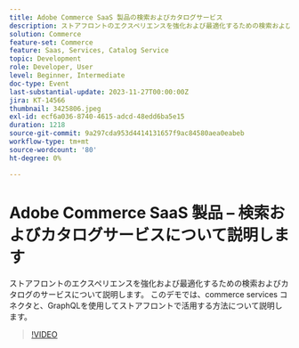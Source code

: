 ```yaml
---
title: Adobe Commerce SaaS 製品の検索およびカタログサービス
description: ストアフロントのエクスペリエンスを強化および最適化するための検索およびカタログのサービスについて説明します。  このデモでは、commerce services コネクタと、GraphQLを使用してストアフロントで活用する方法について説明します。
solution: Commerce
feature-set: Commerce
feature: Saas, Services, Catalog Service
topic: Development
role: Developer, User
level: Beginner, Intermediate
doc-type: Event
last-substantial-update: 2023-11-27T00:00:00Z
jira: KT-14566
thumbnail: 3425806.jpeg
exl-id: ecf6a036-8740-4615-adcd-48edd6ba5e15
duration: 1218
source-git-commit: 9a297cda953d4414131657f9ac84580aea0eabeb
workflow-type: tm+mt
source-wordcount: '80'
ht-degree: 0%

---
```


# Adobe Commerce SaaS 製品 – 検索およびカタログサービスについて説明します

ストアフロントのエクスペリエンスを強化および最適化するための検索およびカタログのサービスについて説明します。  このデモでは、commerce services コネクタと、GraphQLを使用してストアフロントで活用する方法について説明します。

>[!VIDEO](https://video.tv.adobe.com/v/3425806/?learn=on)
